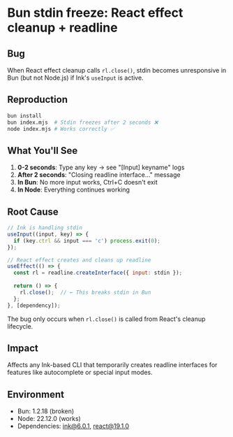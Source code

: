 # Bun stdin freeze: React effect cleanup + readline

## Bug

When React effect cleanup calls `rl.close()`, stdin becomes unresponsive in Bun (but not Node.js) if Ink's `useInput` is active.

## Reproduction

```bash
bun install
bun index.mjs  # Stdin freezes after 2 seconds ❌
node index.mjs # Works correctly ✅
```

## What You'll See

1. **0-2 seconds**: Type any key → see "[Input] keyname" logs
2. **After 2 seconds**: "Closing readline interface..." message
3. **In Bun**: No more input works, Ctrl+C doesn't exit
4. **In Node**: Everything continues working

## Root Cause

```javascript
// Ink is handling stdin
useInput((input, key) => {
  if (key.ctrl && input === 'c') process.exit(0);
});

// React effect creates and cleans up readline
useEffect(() => {
  const rl = readline.createInterface({ input: stdin });
  
  return () => {
    rl.close();  // ← This breaks stdin in Bun
  };
}, [dependency]);
```

The bug only occurs when `rl.close()` is called from React's cleanup lifecycle.

## Impact

Affects any Ink-based CLI that temporarily creates readline interfaces for features like autocomplete or special input modes.

## Environment

- Bun: 1.2.18 (broken)
- Node: 22.12.0 (works)
- Dependencies: ink@6.0.1, react@19.1.0